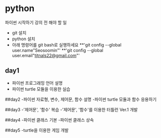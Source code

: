 ﻿# python
파이썬 시작하기 강의 전 해야 할 일

* git 설치
* python 설치
* 아래 명령어를 git bash로 실행하세요
**'git config --global user.name"Seosoomin"'
**'git config --global user.email"tjtnals22@gmail.com"'

## day1
- 파이썬 프로그래밍 언어 설명
- 파이썬 turtle 모듈을 이용한 실습

##day2
-파이썬 자료형, 변수, 제어문, 함수 설명
-파이썬 turtle 모듈과 함수 응용하기

##day3
-'제어문', '함수' 복습
-'제어문', '함수'를 이용한 터틀런 Ver.1 개발

##day4
-파이썬 클래스 기본
-파이썬 클래스 상속

##day5
-turtle을 이용한 게임 개발
